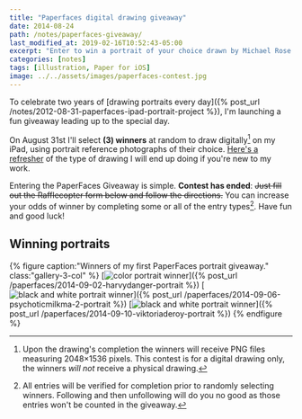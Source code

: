 ```yaml
---
title: "Paperfaces digital drawing giveaway"
date: 2014-08-24
path: /notes/paperfaces-giveaway/
last_modified_at: 2019-02-16T10:52:43-05:00
excerpt: "Enter to win a portrait of your choice drawn by Michael Rose in his signature PaperFaces style."
categories: [notes]
tags: [illustration, Paper for iOS]
image: ../../assets/images/paperfaces-contest.jpg
---
```


To celebrate two years of [drawing portraits every day]({% post_url /notes/2012-08-31-paperfaces-ipad-portrait-project %}), I'm launching a fun giveaway leading up to the special day.

On August 31st I'll select **(3) winners** at random to draw digitally[^disclaimer] on my iPad, using portrait reference photographs of their choice. [Here's a refresher](/paperfaces/) of the type of drawing I will end up doing if you're new to my work.

[^disclaimer]: Upon the drawing's completion the winners will receive PNG files measuring 2048&times;1536 pixels. This contest is for a digital drawing only, the winners *will not* receive a physical drawing.

Entering the PaperFaces Giveaway is simple. **Contest has ended**: <s>Just fill out the Rafflecopter form below and follow the directions.</s> You can increase your odds of winner by completing some or all of the entry types[^entry-types]. Have fun and good luck!

[^entry-types]: All entries will be verified for completion prior to randomly selecting winners. Following and then unfollowing will do you no good as those entries won't be counted in the giveaway.

## Winning portraits

{% figure caption:"Winners of my first PaperFaces portrait giveaway." class:"gallery-3-col" %}
[![color portrait winner](../../assets/images/paperfaces-harvydanger-twitter-600.jpg)]({% post_url /paperfaces/2014-09-02-harvydanger-portrait %})
[![black and white portrait winner](../../assets/images/paperfaces-psychoticmilkma-2-600.jpg)]({% post_url /paperfaces/2014-09-06-psychoticmilkma-2-portrait %})
[![black and white portrait winner](../../assets/images/paperfaces-viktoriaderoy-600.jpg)]({% post_url /paperfaces/2014-09-10-viktoriaderoy-portrait %})
{% endfigure %}
